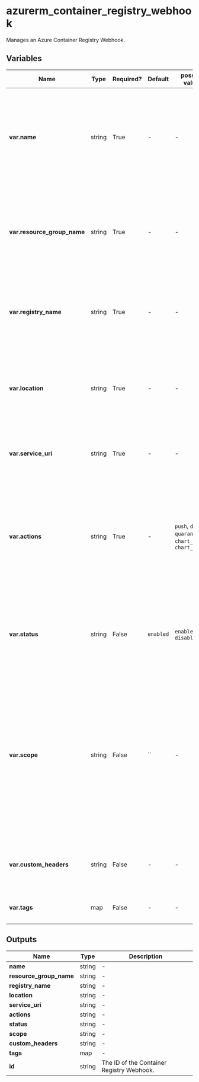 # azurerm_container_registry_webhook

Manages an Azure Container Registry Webhook.

## Variables

| Name | Type | Required? | Default  | possible values | Description |
| ---- | ---- | --------- | -------- | ----------- | ----------- |
| **var.name** | string | True | -  |  -  | Specifies the name of the Container Registry Webhook. Only Alphanumeric characters allowed. Changing this forces a new resource to be created. | 
| **var.resource_group_name** | string | True | -  |  -  | The name of the resource group in which to create the Container Registry Webhook. Changing this forces a new resource to be created. | 
| **var.registry_name** | string | True | -  |  -  | The Name of Container registry this Webhook belongs to. Changing this forces a new resource to be created. | 
| **var.location** | string | True | -  |  -  | Specifies the supported Azure location where the resource exists. Changing this forces a new resource to be created. | 
| **var.service_uri** | string | True | -  |  -  | Specifies the service URI for the Webhook to post notifications. | 
| **var.actions** | string | True | -  |  `push`, `delete`, `quarantine`, `chart_push`, `chart_delete`  | A list of actions that trigger the Webhook to post notifications. At least one action needs to be specified. Valid values are: `push`, `delete`, `quarantine`, `chart_push`, `chart_delete` | 
| **var.status** | string | False | `enabled`  |  `enabled`, `disabled`  | Specifies if this Webhook triggers notifications or not. Valid values: `enabled` and `disabled`. Default is `enabled`. | 
| **var.scope** | string | False | ``  |  -  | Specifies the scope of repositories that can trigger an event. For example, `foo:*` means events for all tags under repository `foo`. `foo:bar` means events for 'foo:bar' only. `foo` is equivalent to `foo:latest`. Empty means all events. Defaults to `""`. | 
| **var.custom_headers** | string | False | -  |  -  | Custom headers that will be added to the webhook notifications request. | 
| **var.tags** | map | False | -  |  -  | A mapping of tags to assign to the resource. | 



## Outputs

| Name | Type | Description |
| ---- | ---- | --------- | 
| **name** | string  | - | 
| **resource_group_name** | string  | - | 
| **registry_name** | string  | - | 
| **location** | string  | - | 
| **service_uri** | string  | - | 
| **actions** | string  | - | 
| **status** | string  | - | 
| **scope** | string  | - | 
| **custom_headers** | string  | - | 
| **tags** | map  | - | 
| **id** | string  | The ID of the Container Registry Webhook. | 